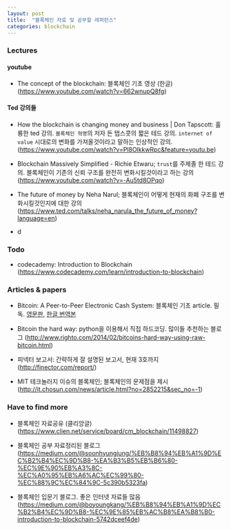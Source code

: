 ```yaml
---
layout: post
title:  "블록체인 자료 및 공부할 레퍼런스"
categories: blockchain
---
```



### Lectures

#### youtube
- The concept of the blockchain: 블록체인 기초 영상 (한글) (https://www.youtube.com/watch?v=662wnupQ8fg)


#### Ted 강의들
- How the blockchain is changing money and business | Don Tapscott: 훌륭한 ted 강의. `블록체인 혁명`의 저자 돈 탭스콧의 짧은 테드 강의. `internet of value` 시대로의 변화를 가져올것이라고 말하는 인상적인 강의. (https://www.youtube.com/watch?v=Pl8OlkkwRpc&feature=youtu.be)

- Blockchain Massively Simplified - Richie Etwaru; `trust`를 주제졸 한 테드 강의. 블록체인이 기존의 신뢰 구조를 완전히 변화시킬것이라고 하는 강의 (https://www.youtube.com/watch?v=-Au5td8OPqo)

- The future of money by Neha Narul; 블록체인이 어떻게 현재의 화폐 구조를 변화시킬것인지에 대한 강의 (https://www.ted.com/talks/neha_narula_the_future_of_money?language=en)

- d

### Todo
- codecademy: Introduction to Blockchain (https://www.codecademy.com/learn/introduction-to-blockchain)


### Articles & papers
- Bitcoin: A Peer-to-Peer Electronic Cash System: 블록체인 기초 article. 필독. [영문판](https://bitcoin.org/bitcoin.pdf), [한글 번역본](http://wp.complexity.co.kr/wp-content/uploads/2014/04/bitcoin.pdf)

- Bitcoin the hard way: python을 이용해서 직접 하드코딩. 많이들 추천하는 블로그 (http://www.righto.com/2014/02/bitcoins-hard-way-using-raw-bitcoin.html)

- 피넥터 보고서: 간략하게 잘 설명된 보고서, 현재 3호까지 (http://finector.com/report/)

- MIT 테크놀러지 이슈의 블록체인; 블록체인의 문제점을 제시 (http://it.chosun.com/news/article.html?no=2852215&sec_no=-1)




### Have to find more
- 블록체인 자료공유 (클리앙글) (https://www.clien.net/service/board/cm_blockchain/11498827)

- 블록체인 공부 자료정리된 블로그 (https://medium.com/@soonhyungjung/%EB%B8%94%EB%A1%9D%EC%B2%B4%EC%9D%B8-%EA%B3%B5%EB%B6%80-%EC%9E%90%EB%A3%8C-%EC%A0%95%EB%A6%AC%EC%99%80-%EC%88%9C%EC%84%9C-5c390b5323fa)

- 블록체인 입문기 블로그. 좋은 인터넷 자료들 많음 (https://medium.com/@boyoungkang/%EB%B8%94%EB%A1%9D%EC%B2%B4%EC%9D%B8-%EC%9E%85%EB%AC%B8%EA%B8%B0-introduction-to-blockchain-5742dceef4de)
